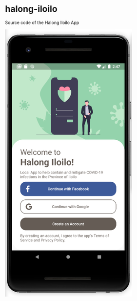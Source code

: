 # halong-iloilo
Source code of the Halong Iloilo App

![sample](screenshots/sample.png "sample.png")<br>

